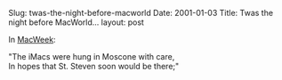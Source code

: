 Slug: twas-the-night-before-macworld
Date: 2001-01-03
Title: Twas the night before MacWorld...
layout: post

In <a href="http://macweek.zdnet.com/2000/12/17/1224poem.html">MacWeek</a>:

&quot;The iMacs were hung in Moscone with care,<br />
In hopes that St. Steven soon would be there;&quot;
